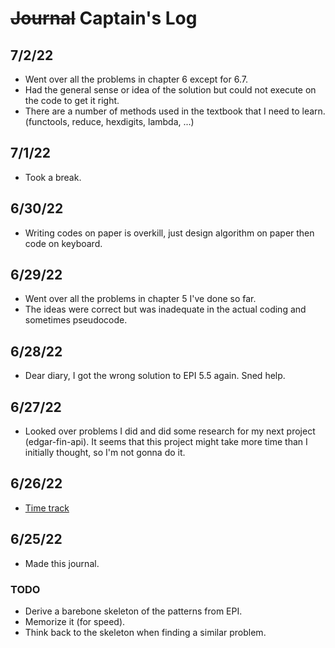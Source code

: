 # ~~Journal~~ Captain's Log

## 7/2/22
- Went over all the problems in chapter 6 except for 6.7. 
- Had the general sense or idea of the solution but could not execute on the code to get it right.
- There are a number of methods used in the textbook that I need to learn. (functools, reduce, hexdigits, lambda, ...)

## 7/1/22
- Took a break.

## 6/30/22
- Writing codes on paper is overkill, just design algorithm on paper then code on keyboard.

## 6/29/22

- Went over all the problems in chapter 5 I've done so far.
- The ideas were correct but was inadequate in the actual coding and sometimes pseudocode.

## 6/28/22

- Dear diary, I got the wrong solution to EPI 5.5 again. Sned help.

## 6/27/22

- Looked over problems I did and did some research for my next project (edgar-fin-api). It seems that this project might take more time than I initially thought, so I'm not gonna do it.

## 6/26/22

- [Time track](https://docs.google.com/spreadsheets/d/1Jy4TRW5geWFlUVqOwCHh32BZSAPPkbB3LgF2NXbsoaQ/edit?usp=sharing)

## 6/25/22

- Made this journal.

### TODO

- Derive a barebone skeleton of the patterns from EPI.
- Memorize it (for speed).
- Think back to the skeleton when finding a similar problem.
